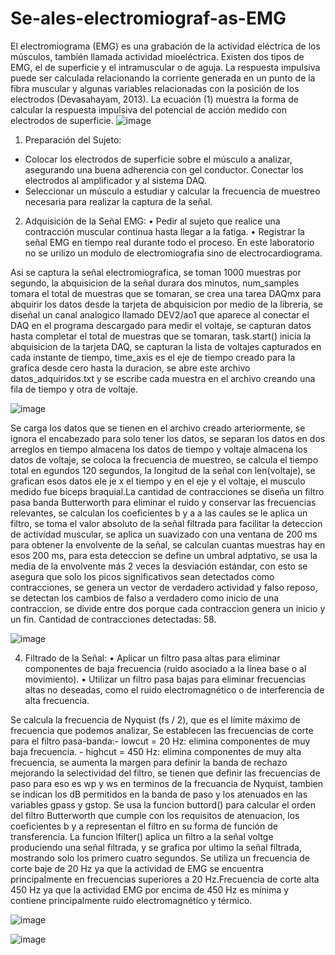 # Se-ales-electromiograf-as-EMG
El electromiograma (EMG) es una grabación de la actividad eléctrica de los
músculos, también llamada actividad mioeléctrica. Existen dos tipos de EMG, el
de superficie y el intramuscular o de aguja.
La respuesta impulsiva puede ser calculada relacionando la corriente generada
en un punto de la fibra muscular y algunas variables relacionadas con la posición
de los electrodos (Devasahayam, 2013). La ecuación (1) muestra la forma de
calcular la respuesta impulsiva del potencial de acción medido con electrodos de
superficie.
![image](https://github.com/user-attachments/assets/9559c158-240a-44cd-ba0a-d19a1b5928cd)

1. Preparación del Sujeto:
- Colocar los electrodos de superficie sobre el músculo a analizar, asegurando
una buena adherencia con gel conductor.
Conectar los electrodos al amplificador y al sistema DAQ.
- Seleccionar un músculo a estudiar y calcular la frecuencia de muestreo
necesaria para realizar la captura de la señal. 

2. Adquisición de la Señal EMG:
• Pedir al sujeto que realice una contracción muscular continua hasta llegar a
la fatiga.
• Registrar la señal EMG en tiempo real durante todo el proceso.
 En este laboratorio no se urilizo un modulo de electromiografia sino de electrocardiograma.

Asi se captura la señal electromiografica, se toman 1000 muestras por segundo, la abquisicion de la señal durara dos minutos, num_samples tomara el total de muestras que se tomaran, se crea una tarea DAQmx para abquirir los datos desde la tarjeta de abquisicion por medio de la libreria, se diseñal un canal analogico llamado DEV2/ao1 que aparece al conectar el DAQ en el programa descargado para medir el voltaje, se capturan datos hasta completar el total de muestras que se tomaran, task.start() inicia la abquisicion de la tarjeta DAQ, se capturan la lista de voltajes capturados en cada instante de tiempo, time_axis es el eje de tiempo creado para la grafica desde cero hasta la duracion, se abre este archivo datos_adquiridos.txt y se escribe cada muestra en el archivo creando una fila de tiempo y otra de voltaje. 

![image](https://github.com/user-attachments/assets/b3b2083c-8270-4f60-8ea8-a91acd01e061)

Se carga los datos que se tienen en el archivo creado arteriormente, se ignora el encabezado para solo tener los datos, se separan los datos en dos arreglos en tiempo almacena los datos de tiempo y voltaje almacena los datos de voltaje, se coloca la frecuencia de muestreo, se calcula el tiempo total en egundos 120 segundos, la longitud de la señal con len(voltaje), se grafican esos datos ele je x el tiempo y en el eje y el voltaje, el musculo medido fue bíceps braquial.La cantidad de contracciones se diseña un filtro pasa banda Butterworth para eliminar el ruido y conservar las frecuencias relevantes, se calculan los coeficientes b y a a las caules se le aplica un filtro, se toma el valor absoluto de la señal filtrada para facilitar la deteccion de actividad muscular, se aplica un suavizado con una ventana de 200 ms para obtener la envolvente de la señal, se calculan cuantas muestras hay en esos 200 ms, para esta deteccion se define un umbral adptativo, se usa la media de la envolvente más 2 veces la desviación estándar, con esto se asegura que solo los picos significativos sean detectados como contracciones, se genera un vector de verdadero actividad y falso reposo, se detectan los cambios de falso a verdadero como inicio de una contraccion, se divide entre dos porque cada contraccion genera un inicio y un fin. 
Cantidad de contracciones detectadas: 58. 

 ![image](https://github.com/user-attachments/assets/90fae1e9-dfa7-45bc-a4ef-48e4013061e5)

4. Filtrado de la Señal:
• Aplicar un filtro pasa altas para eliminar componentes de baja frecuencia
(ruido asociado a la línea base o al movimiento).
• Utilizar un filtro pasa bajas para eliminar frecuencias altas no deseadas, como
el ruido electromagnético o de interferencia de alta frecuencia.

Se calcula la frecuencia de Nyquist (fs / 2), que es el límite máximo de frecuencia que podemos analizar, Se establecen las frecuencias de corte para el filtro pasa-banda:- lowcut = 20 Hz: elimina componentes de muy baja frecuencia. - highcut = 450 Hz: elimina componentes de muy alta frecuencia, se aumenta la margen para definir la banda de rechazo mejorando la selectividad del filtro, se tienen que definir las frecuencias de paso para eso es wp y ws en terminos de la frecuancia de Nyquist, tambien se indican los dB permitidos en la banda de paso y los atenuados en las variables gpass y gstop. Se usa la funcion buttord() para calcular el orden del filtro Butterworth que cumple con los requisitos de atenuacion, los coeficientes b y a representan el filtro en su forma de función de transferencia. La funcion lfilter() aplica un filtro a la señal voltge produciendo una señal filtrada, y se grafica por ultimo la señal filtrada, mostrando solo los primero cuatro segundos. Se utiliza un frecuencia de corte baje de 20 Hz ya que la actividad de EMG se encuentra principalmente en frecuencias superiores a 20 Hz.Frecuencia de corte alta 450 Hz ya que la actividad EMG por encima de 450 Hz es mínima y contiene principalmente ruido electromagnético y térmico.

![image](https://github.com/user-attachments/assets/f61b5aff-b8b1-453f-a6dd-e0cff2875059)

![image](https://github.com/user-attachments/assets/b26d2146-40ce-43c5-9ba4-0086a1f8d46b)


 




